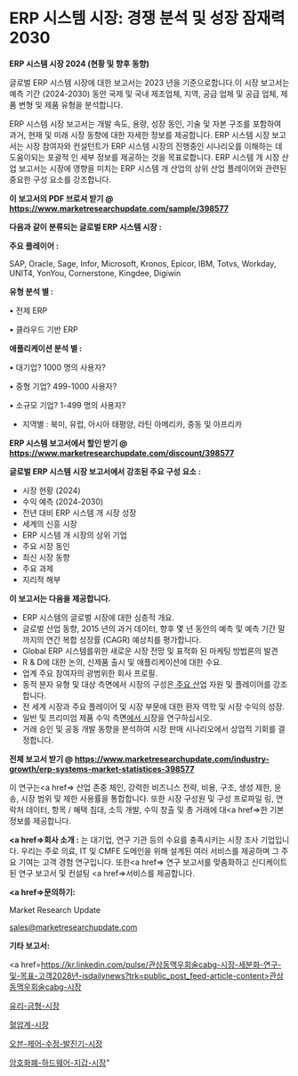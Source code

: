 # ERP 시스템 시장: 경쟁 분석 및 성장 잠재력 2030

<strong>ERP 시스템 시장 2024 (현황 및 향후 동향)</strong>

글로벌 ERP 시스템 시장에 대한 보고서는 2023 년을 기준으로합니다.이 시장 보고서는 예측 기간 (2024-2030) 동안 국제 및 국내 제조업체, 지역, 공급 업체 및 공급 업체, 제품 변형 및 제품 유형을 분석합니다.

ERP 시스템 시장 보고서는 개발 속도, 용량, 성장 동인, 기술 및 자본 구조를 포함하여 과거, 현재 및 미래 시장 동향에 대한 자세한 정보를 제공합니다. ERP 시스템 시장 보고서는 시장 참여자와 컨설턴트가 ERP 시스템 시장의 진행중인 시나리오를 이해하는 데 도움이되는 포괄적 인 세부 정보를 제공하는 것을 목표로합니다. ERP 시스템 개 시장 산업 보고서는 시장에 영향을 미치는 ERP 시스템 개 산업의 상위 산업 플레이어와 관련된 중요한 구성 요소를 강조합니다.



<strong>이 보고서의 PDF 브로셔 받기 @ <a href=https://www.marketresearchupdate.com/sample/398577>https://www.marketresearchupdate.com/sample/398577</a></strong>



<strong>다음과 같이 분류되는 글로벌 ERP 시스템 시장 :</strong>



<strong>주요 플레이어 :</strong>

SAP, Oracle, Sage, Infor, Microsoft, Kronos, Epicor, IBM, Totvs, Workday, UNIT4, YonYou, Cornerstone, Kingdee, Digiwin



<strong>유형 분석 별 :</strong>

• 전제 ERP

• 클라우드 기반 ERP



<strong>애플리케이션 분석 별 :</strong>

• 대기업? 1000 명의 사용자?

• 중형 기업? 499-1000 사용자?

• 소규모 기업? 1-499 명의 사용자?

<ul>
  <li>지역별 : 북미, 유럽, 아시아 태평양, 라틴 아메리카, 중동 및 아프리카</li>
</ul>


<strong>ERP 시스템 보고서에서 할인 받기 @ <a href=https://www.marketresearchupdate.com/discount/398577>https://www.marketresearchupdate.com/discount/398577</a></strong>



<strong>글로벌 ERP 시스템 시장 보고서에서 강조된 주요 구성 요소 :</strong>
<ul>
  <li>시장 현황 (2024)</li>
  <li>수익 예측 (2024-2030)</li>
  <li>전년 대비 ERP 시스템 개 시장 성장</li>
  <li>세계의 신흥 시장</li>
  <li>ERP 시스템 개 시장의 상위 기업</li>
  <li>주요 시장 동인</li>
  <li>최신 시장 동향</li>
  <li>주요 과제</li>
  <li>지리적 해부</li>
</ul>


<strong>이 보고서는 다음을 제공합니다.</strong>
<ul>
  <li>ERP 시스템의 글로벌 시장에 대한 심층적 개요.</li>
  <li>글로벌 산업 동향, 2015 년의 과거 데이터, 향후 몇 년 동안의 예측 및 예측 기간 말까지의 연간 복합 성장률 (CAGR) 예상치를 평가합니다.</li>
  <li>Global ERP 시스템를위한 새로운 시장 전망 및 표적화 된 마케팅 방법론의 발견</li>
  <li>R &amp; D에 대한 논의, 신제품 출시 및 애플리케이션에 대한 수요.</li>
  <li>업계 주요 참여자의 광범위한 회사 프로필.</li>
  <li>동적 분자 유형 및 대상 측면에서 시장의 구성은<a href=> 주요 산</a>업 자원 및 플레이어를 강조합니다.</li>
  <li>전 세계 시장과 주요 플레이어 및 시장 부문에 대한 환자 역학 및 시장 수익의 성장.</li>
  <li>일반 및 프리미엄 제품 수익 측면<a href=>에서 시</a>장을 연구하십시오.</li>
  <li>거래 승인 및 공동 개발 동향을 분석하여 시장 판매 시나리오에서 상업적 기회를 결정합니다.</li>
</ul>



<strong>전체 보고서 받기 @ <a href=https://www.marketresearchupdate.com/industry-growth/erp-systems-market-statistices-398577>https://www.marketresearchupdate.com/industry-growth/erp-systems-market-statistices-398577</a></strong>

이 연구는<a href=> 산업 존중</a> 체인, 강력한 비즈니스 전략, 비용, 구조, 생성 제한, 운송, 시장 범위 및 제한 사용률을 통합합니다. 또한 시장 구성원 및 구성 프로파일 링, 연락처 데이터, 항목 / 혜택 침대, 소득 개발, 수익 창출 및 총 거래에 대<a href=>한 기본 </a>정보를 제공합니다.



<strong><a href=>회사 소</a>개 :</strong>
는 대기업, 연구 기관 등의 수요를 충족시키는 시장 조사 기업입니다. 우리는 주로 의료, IT 및 CMFE 도메인을 위해 설계된 여러 서비스를 제공하며 그 주요 기여는 고객 경험 연구입니다. 또한<a href=> 연구 보</a>고서를 맞춤화하고 신디케이트 된 연구 보고서 및 컨설팅 <a href=>서비스</a>를 제공합니다.



<strong><a href=>문의하기:</a></strong>

Market Research Update

sales@marketresearchupdate.com



<strong>기타 보고서:</strong>

<a href=https://kr.linkedin.com/pulse/관상동맥우회술cabg-시장-세분화-연구-및-목표-고객2028년-isdailynews?trk=public_post_feed-article-content>관상동맥우회술cabg-시장</a>

<a href=https://www.linkedin.com/pulse/유리-금형-시장-현재-및-미래-성장-2029-survey-savvy-insights-360-analysis/>유리-금형-시장</a>

<a href=https://www.linkedin.com/pulse/혈압계-시장-경쟁-분석-및-성장-잠재력-2029-trendsetters-talk-360-analysis-xns1f/>혈압계-시장</a>

<a href=https://www.linkedin.com/pulse/오븐-제어-수정-발진기-시장-진입-전략-및-위험-평가2029년-market-matrix-musings-analysis-eim8f/>오븐-제어-수정-발진기-시장</a>

<a href=https://www.linkedin.com/pulse/암호화폐-하드웨어-지갑-시장-동향-및-성장-전망-market-matrix-musings-analysis-qrjzf/>암호화폐-하드웨어-지갑-시장</a>"
